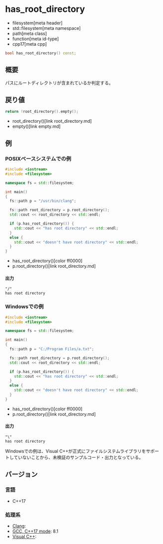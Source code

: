 # has_root_directory
* filesystem[meta header]
* std::filesystem[meta namespace]
* path[meta class]
* function[meta id-type]
* cpp17[meta cpp]

```cpp
bool has_root_directory() const;
```

## 概要
パスにルートディレクトリが含まれているか判定する。


## 戻り値
```cpp
return !root_directory().empty();
```
* root_directory()[link root_directory.md]
* empty()[link empty.md]


## 例
### POSIXベースシステムでの例
```cpp example
#include <iostream>
#include <filesystem>

namespace fs = std::filesystem;

int main()
{
  fs::path p = "/usr/bin/clang";

  fs::path root_directory = p.root_directory();
  std::cout << root_directory << std::endl;

  if (p.has_root_directory()) {
    std::cout << "has root directory" << std::endl;
  }
  else {
    std::cout << "doesn't have root directory" << std::endl;
  }
}
```
* has_root_directory()[color ff0000]
* p.root_directory()[link root_directory.md]

#### 出力
```
"/"
has root directory
```


### Windowsでの例
```cpp example
#include <iostream>
#include <filesystem>

namespace fs = std::filesystem;

int main()
{
  fs::path p = "C:/Program Files/a.txt";

  fs::path root_directory = p.root_directory();
  std::cout << root_directory << std::endl;

  if (p.has_root_directory()) {
    std::cout << "has root directory" << std::endl;
  }
  else {
    std::cout << "doesn't have root directory" << std::endl;
  }
}
```
* has_root_directory()[color ff0000]
* p.root_directory()[link root_directory.md]

#### 出力
```
"\"
has root directory
```

Windowsでの例は、Visual C++が正式にファイルシステムライブラリをサポートしていないことから、未検証のサンプルコード・出力となっている。


## バージョン
### 言語
- C++17

### 処理系
- [Clang](/implementation.md#clang):
- [GCC, C++17 mode](/implementation.md#gcc): 8.1
- [Visual C++](/implementation.md#visual_cpp):
